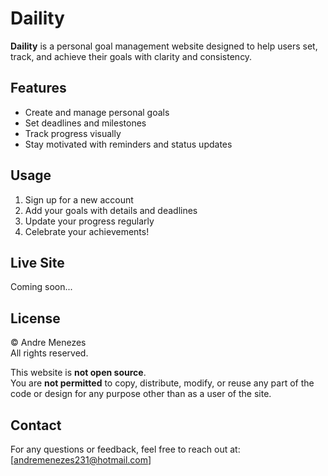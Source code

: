 # Daility

**Daility** is a personal goal management website designed to help users set, track, and achieve their goals with clarity and consistency.

## Features

- Create and manage personal goals  
- Set deadlines and milestones  
- Track progress visually  
- Stay motivated with reminders and status updates  

## Usage

1. Sign up for a new account  
2. Add your goals with details and deadlines  
3. Update your progress regularly  
4. Celebrate your achievements!

## Live Site

Coming soon...

## License

© Andre Menezes  
All rights reserved.

This website is **not open source**.  
You are **not permitted** to copy, distribute, modify, or reuse any part of the code or design for any purpose other than as a user of the site.

## Contact

For any questions or feedback, feel free to reach out at: [andremenezes231@hotmail.com]
